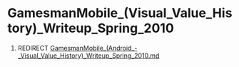 GamesmanMobile\_(Visual\_Value\_History)\_Writeup\_Spring\_2010
===============================================================

1.  REDIRECT [GamesmanMobile\_(Android\_-\_Visual\_Value\_History)\_Writeup\_Spring\_2010.md](GamesmanMobile_(Android_-_Visual_Value_History)_Writeup_Spring_2010.md "wikilink")

